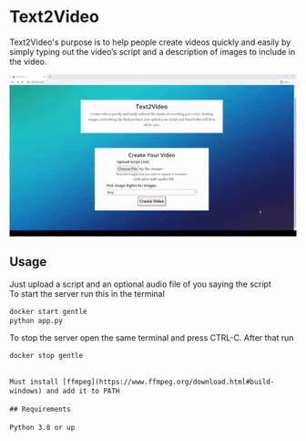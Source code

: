 # Text2Video

Text2Video's purpose is to help people create videos quickly and easily by simply typing out the video’s script and a description of images to include in the video.

![](images/demo.gif)

## Usage

Just upload a script and an optional audio file of you saying the script<br>
To start the server run this in the terminal

```
docker start gentle
python app.py
```

To stop the server open the same terminal and press CTRL-C. After that run

```
docker stop gentle
```
```

Must install [ffmpeg](https://www.ffmpeg.org/download.html#build-windows) and add it to PATH

## Requirements

Python 3.8 or up

